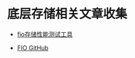 # 底层存储相关文章收集

- [fio存储性能测试工具](https://blog.csdn.net/Micha_Lu/article/details/134745369)

- [FIO GitHub](https://github.com/axboe/fio?tab=readme-ov-file)
